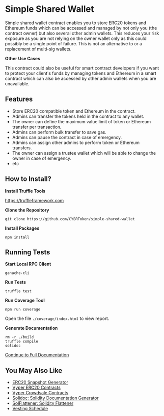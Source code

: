 # Simple Shared Wallet

Simple shared wallet contract enables you to store ERC20 tokens and Ethereum funds which can be accessed and managed by not only you (the contract owner) but also several other admin wallets. This reduces your risk exposure as you are not relying on the owner wallet only as this could possibly be a single point of failure. This is not an alternative to or a replacement of multi-sig wallets.

**Other Use Cases**

This contract could also be useful for smart contract developers if you want to protect your client's funds by managing tokens and Ethereum in a smart contract which can also be accessed by other admin wallets when you are unavailable.

## Features

- Store ERC20 compatible token and Ethereum in the contract.
- Admins can transfer the tokens held in the contract to any wallet.
- The owner can define the maximum value limit of token or Ethereum transfer per transaction.
- Admins can perform bulk transfer to save gas.
- Admins can pause the contract in case of emergency.
- Admins can assign other admins to perform token or Ethereum transfers.
- The owner can assign a trustee wallet which will be able to change the owner in case of emergency.
- etc

## How to Install?

**Install Truffle Tools**

https://truffleframework.com

**Clone the Repository**

```git
git clone https://github.com/CYBRToken/simple-shared-wallet
```

**Install Packages**

```node
npm install
```

## Running Tests

**Start Local RPC Client**

```shell
ganache-cli
```

**Run Tests**

```shell
truffle test
```

**Run Coverage Tool**

```shell
npm run coverage
```

Open the file `./coverage/index.html` to view report.

**Generate Documentation**

```shell
rm -r ./build
truffle compile
solidoc
```

[Continue to Full Documentation](docs/SimpleWallet.md)

## You May Also Like

- [ERC20 Snapshot Generator](https://github.com/binodnp/erc20-snapshot)
- [Vyper ERC20 Contracts](https://github.com/binodnp/vyper-erc20)
- [Vyper Crowdsale Contracts](https://github.com/binodnp/vyper-crowdsale)
- [Solidoc: Solidity Documentation Generator](https://github.com/CYBRToken/solidoc)
- [SolFlattener: Solidity Flattener](https://github.com/CYBRToken/sol-flattener)
- [Vesting Schedule](https://github.com/binodnp/vesting-schedule)
